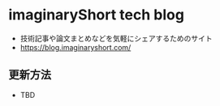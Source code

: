 # imaginaryShort tech blog
- 技術記事や論文まとめなどを気軽にシェアするためのサイト
- https://blog.imaginaryshort.com/

## 更新方法
- TBD
